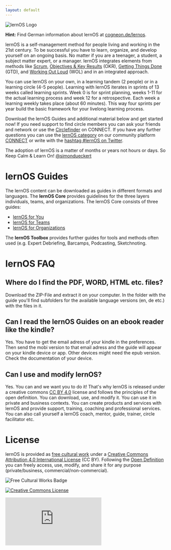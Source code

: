 ```yaml
---
layout: default
---
```


![lernOS Logo](https://github.com/simondueckert/lernos-core/raw/master/images/lernOS-logo-400px.png)
<br />

**Hint:** Find German information about lernOS at [cogneon.de/lernos](https://cogneon.de/lernos/).

lernOS is a self-management method for people living and working in the 21st century. To be successful you have to learn, organize, and develop yourself on an ongoing basis. No matter if you are a teenager, a student, a subject matter expert, or a manager. lernOS integrates elements from methods like [Scrum](https://www.scrumguides.org/), [Objectives & Key Results](https://en.wikipedia.org/wiki/OKR) (OKR), [Getting Things Done](https://gettingthingsdone.com) (GTD), and [Working Out Loud](https://workingoutloud.com) (WOL) and  in an integrated approach.

You can use lernOS on your own, in a learning tandem (2 people) or in a learning circle (4-5 people). Learning with lernOS iterates in sprints of 13 weeks called learning sprints. Week 0 is for sprint planning, weeks 1-11 for the actual learning process and week 12 for a retrospective. Each week a learning weekly takes place (about 60 minutes). This way four sprints per year build the basic framework for your livelong learning process.

Download the lernOS Guides and additional material below and get started now! If you need support to find circle members you can ask your friends and network or use the [Circlefinder](https://community.cogneon.de/c/lernos/lernos-circlefinder) on CONNECT. If you have any further questions you can use the [lernOS category](https://community.cogneon.de/c/lernos) on our community platform [CONNECT](https://community.cogneon.de) or write with the [hashtag #lernOS on Twitter](https://twitter.com/search?q=%23lernOS).

The adoption of lernOS is a matter of months or years not hours or days. So Keep Calm & Learn On!
[@simondueckert](https://twitter.com/simondueckert)

# lernOS  Guides
The lernOS content can be downloaded as guides in different formats and languages. The **lernOS Core** provides guidelines for the three layers individuals, teams, and organizations. The lernOS Core consists of three guides:

* [lernOS for You](https://github.com/cogneon/lernos-for-you)
* [lernOS for Teams](https://github.com/cogneon/lernos-for-teams)
* [lernOS for Organizations](https://github.com/cogneon/lernos-for-organizations)

The **lernOS Toolbox** provides further guides for tools and methods often used (e.g. Expert Debriefing, Barcamps, Podcasting, Sketchnoting.

# lernOS FAQ
## Where do I find the PDF, WORD, HTML etc. files?
Download the ZIP-File and extract it on your computer. In the folder with the guide you'll find subfolders for the available language versions (en, de etc.) with the files in it.

## Can I read the lernOS Guides on an ebook reader like the kindle?
Yes. You have to get the email adress of your kindle in the preferences. Then send the mobi version to that email adress and the guide will appear on your kindle device or app. Other devices might need the epub version. Check the documentation of your device.

## Can I use and modify lernOS?
Yes. You can and we want you to do it! That's why lernOS is released under a creative commons [CC BY 4.0](https://creativecommons.org/licenses/by/4.0/) license and follows the principles of the open definition. You can download, use, and modify it. You can use it in private and business contexts. You can create products and services with lernOS and provide support, training, coaching and professional services. You can also call yourself a lernOS coach, mentor, guide, trainer, circle facilitator etc.

# License
lernOS is provided as [free cultural work](https://creativecommons.org/share-your-work/public-domain/freeworks/) under a [Creative Commons Attribution 4.0 International License](https://creativecommons.org/licenses/by/4.0/) (CC BY). Following the [Open Definition](https://opendefinition.org/) you can freely access, use, modify, and share it for any purpose (private/business, commercial/non-commercial).

![Free Cultural Works Badge](https://upload.wikimedia.org/wikipedia/commons/thumb/b/b7/Approved-for-free-cultural-works.svg/240px-Approved-for-free-cultural-works.svg.png)

<a rel="license" href="http://creativecommons.org/licenses/by/4.0/" target="_blank"><img alt="Creative Commons License" style="border-width:0" src="https://i.creativecommons.org/l/by/4.0/88x31.png" /></a>

![](https://analytics.cogneon.de/piwik.php?idsite=3&amp;rec=1)
